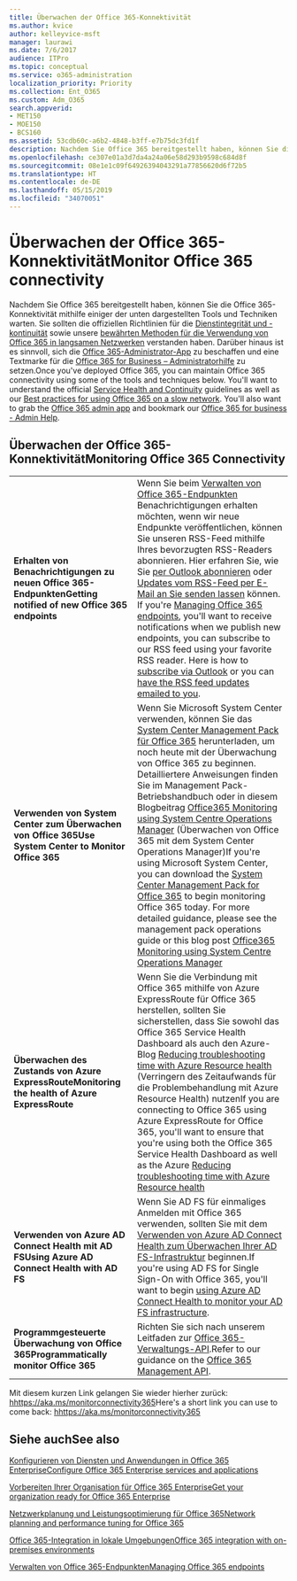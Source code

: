 ```yaml
---
title: Überwachen der Office 365-Konnektivität
ms.author: kvice
author: kelleyvice-msft
manager: laurawi
ms.date: 7/6/2017
audience: ITPro
ms.topic: conceptual
ms.service: o365-administration
localization_priority: Priority
ms.collection: Ent_O365
ms.custom: Adm_O365
search.appverid:
- MET150
- MOE150
- BCS160
ms.assetid: 53cdb60c-a6b2-4848-b3ff-e7b75dc3fd1f
description: Nachdem Sie Office 365 bereitgestellt haben, können Sie die Office 365-Konnektivität mithilfe einiger der unten dargestellten Tools und Techniken warten. Sie sollten die offiziellen Richtlinien für die Dienstintegrität und -kontinuität sowie unsere bewährten Methoden für die Verwendung von Office 365 in langsamen Netzwerken verstanden haben. Darüber hinaus ist es sinnvoll, sich die Office 365-Administrator-App zu beschaffen und eine Textmarke für die Office 365 for Business – Administratorhilfe zu setzen.
ms.openlocfilehash: ce307e01a3d7da4a24a06e58d293b9598c684d8f
ms.sourcegitcommit: 08e1e1c09f64926394043291a77856620d6f72b5
ms.translationtype: HT
ms.contentlocale: de-DE
ms.lasthandoff: 05/15/2019
ms.locfileid: "34070051"
---
```

# <a name="monitor-office-365-connectivity"></a><span data-ttu-id="066a4-105">Überwachen der Office 365-Konnektivität</span><span class="sxs-lookup"><span data-stu-id="066a4-105">Monitor Office 365 connectivity</span></span>

<span data-ttu-id="066a4-p102">Nachdem Sie Office 365 bereitgestellt haben, können Sie die Office 365-Konnektivität mithilfe einiger der unten dargestellten Tools und Techniken warten. Sie sollten die offiziellen Richtlinien für die [Dienstintegrität und -kontinuität](https://technet.microsoft.com/library/office-365-service-health.aspx) sowie unsere [bewährten Methoden für die Verwendung von Office 365 in langsamen Netzwerken](https://support.office.com/article/fd16c8d2-4799-4c39-8fd7-045f06640166) verstanden haben. Darüber hinaus ist es sinnvoll, sich die [Office 365-Administrator-App](https://blogs.office.com/2015/03/13/administer-on-the-go-with-the-updated-office-365-admin-app/) zu beschaffen und eine Textmarke für die [Office 365 for Business – Administratorhilfe](https://support.office.com/article/17d3ff3f-3601-466e-b5a1-482b31cfb791) zu setzen.</span><span class="sxs-lookup"><span data-stu-id="066a4-p102">Once you've deployed Office 365, you can maintain Office 365 connectivity using some of the tools and techniques below. You'll want to understand the official [Service Health and Continuity](https://technet.microsoft.com/library/office-365-service-health.aspx) guidelines as well as our [Best practices for using Office 365 on a slow network](https://support.office.com/article/fd16c8d2-4799-4c39-8fd7-045f06640166). You'll also want to grab the [Office 365 admin app](https://blogs.office.com/2015/03/13/administer-on-the-go-with-the-updated-office-365-admin-app/) and bookmark our [Office 365 for business - Admin Help](https://support.office.com/article/17d3ff3f-3601-466e-b5a1-482b31cfb791).</span></span>
  
## <a name="monitoring-office-365-connectivity"></a><span data-ttu-id="066a4-109">Überwachen der Office 365-Konnektivität</span><span class="sxs-lookup"><span data-stu-id="066a4-109">Monitoring Office 365 Connectivity</span></span>

|||
|:-----|:-----|
|<span data-ttu-id="066a4-110">**Erhalten von Benachrichtigungen zu neuen Office 365-Endpunkten**</span><span class="sxs-lookup"><span data-stu-id="066a4-110">**Getting notified of new Office 365 endpoints**</span></span> <br/> |<span data-ttu-id="066a4-p103">Wenn Sie beim [Verwalten von Office 365-Endpunkten](https://support.office.com/article/99cab9d4-ef59-4207-9f2b-3728eb46bf9a) Benachrichtigungen erhalten möchten, wenn wir neue Endpunkte veröffentlichen, können Sie unseren RSS-Feed mithilfe Ihres bevorzugten RSS-Readers abonnieren. Hier erfahren Sie, wie Sie [per Outlook abonnieren](https://go.microsoft.com/fwlink/p/?LinkId=532416) oder [Updates vom RSS-Feed per E-Mail an Sie senden lassen](https://go.microsoft.com/fwlink/p/?LinkId=532417) können. </span><span class="sxs-lookup"><span data-stu-id="066a4-p103">If you're [Managing Office 365 endpoints](https://support.office.com/article/99cab9d4-ef59-4207-9f2b-3728eb46bf9a), you'll want to receive notifications when we publish new endpoints, you can subscribe to our RSS feed using your favorite RSS reader. Here is how to [subscribe via Outlook](https://go.microsoft.com/fwlink/p/?LinkId=532416) or you can [have the RSS feed updates emailed to you](https://go.microsoft.com/fwlink/p/?LinkId=532417).  </span></span><br/> |
|<span data-ttu-id="066a4-113">**Verwenden von System Center zum Überwachen von Office 365**</span><span class="sxs-lookup"><span data-stu-id="066a4-113">**Use System Center to Monitor Office 365**</span></span> <br/> |<span data-ttu-id="066a4-p104">Wenn Sie Microsoft System Center verwenden, können Sie das [System Center Management Pack für Office 365](https://www.microsoft.com/download/details.aspx?id=43708) herunterladen, um noch heute mit der Überwachung von Office 365 zu beginnen. Detailliertere Anweisungen finden Sie im Management Pack-Betriebshandbuch oder in diesem Blogbeitrag [Office365 Monitoring using System Centre Operations Manager](https://blogs.msdn.com/b/mvpawardprogram/archive/2015/07/08/office365-monitoring-using-system-centre-operations-manager.aspx) (Überwachen von Office 365 mit dem System Center Operations Manager)</span><span class="sxs-lookup"><span data-stu-id="066a4-p104">If you're using Microsoft System Center, you can download the [System Center Management Pack for Office 365](https://www.microsoft.com/download/details.aspx?id=43708) to begin monitoring Office 365 today. For more detailed guidance, please see the management pack operations guide or this blog post [Office365 Monitoring using System Centre Operations Manager](https://blogs.msdn.com/b/mvpawardprogram/archive/2015/07/08/office365-monitoring-using-system-centre-operations-manager.aspx)</span></span> <br/> |
|<span data-ttu-id="066a4-116">**Überwachen des Zustands von Azure ExpressRoute**</span><span class="sxs-lookup"><span data-stu-id="066a4-116">**Monitoring the health of Azure ExpressRoute**</span></span> <br/> |<span data-ttu-id="066a4-117">Wenn Sie die Verbindung mit Office 365 mithilfe von Azure ExpressRoute für Office 365 herstellen, sollten Sie sicherstellen, dass Sie sowohl das Office 365 Service Health Dashboard als auch den Azure-Blog [Reducing troubleshooting time with Azure Resource health](https://azure.microsoft.com/blog/reduce-troubleshooting-time-with-azure-resource-health/) (Verringern des Zeitaufwands für die Problembehandlung mit Azure Resource Health) nutzen</span><span class="sxs-lookup"><span data-stu-id="066a4-117">If you are connecting to Office 365 using Azure ExpressRoute for Office 365, you'll want to ensure that you're using both the Office 365 Service Health Dashboard as well as the Azure [Reducing troubleshooting time with Azure Resource health](https://azure.microsoft.com/blog/reduce-troubleshooting-time-with-azure-resource-health/)</span></span> <br/> |
|<span data-ttu-id="066a4-118">**Verwenden von Azure AD Connect Health mit AD FS**</span><span class="sxs-lookup"><span data-stu-id="066a4-118">**Using Azure AD Connect Health with AD FS**</span></span> <br/> |<span data-ttu-id="066a4-119">Wenn Sie AD FS für einmaliges Anmelden mit Office 365 verwenden, sollten Sie mit dem [Verwenden von Azure AD Connect Health zum Überwachen Ihrer AD FS-Infrastruktur](https://azure.microsoft.com/documentation/articles/active-directory-aadconnect-health-adfs/) beginnen.</span><span class="sxs-lookup"><span data-stu-id="066a4-119">If you're using AD FS for Single Sign-On with Office 365, you'll want to begin [using Azure AD Connect Health to monitor your AD FS infrastructure](https://azure.microsoft.com/documentation/articles/active-directory-aadconnect-health-adfs/).</span></span>  <br/> |
|<span data-ttu-id="066a4-120">**Programmgesteuerte Überwachung von Office 365**</span><span class="sxs-lookup"><span data-stu-id="066a4-120">**Programmatically monitor Office 365**</span></span> <br/> |<span data-ttu-id="066a4-121">Richten Sie sich nach unserem Leitfaden zur [Office 365-Verwaltungs-API](https://docs.microsoft.com/office/office-365-management-api/office-365-management-apis-overview).</span><span class="sxs-lookup"><span data-stu-id="066a4-121">Refer to our guidance on the [Office 365 Management API](https://docs.microsoft.com/office/office-365-management-api/office-365-management-apis-overview).</span></span>  <br/> |

<span data-ttu-id="066a4-122">Mit diesem kurzen Link gelangen Sie wieder hierher zurück: [hhttps://aka.ms/monitorconnectivity365](https://aka.ms/monitorconnectivity365)</span><span class="sxs-lookup"><span data-stu-id="066a4-122">Here's a short link you can use to come back: [hhttps://aka.ms/monitorconnectivity365](https://aka.ms/monitorconnectivity365)</span></span>
  
## <a name="see-also"></a><span data-ttu-id="066a4-123">Siehe auch</span><span class="sxs-lookup"><span data-stu-id="066a4-123">See also</span></span>

[<span data-ttu-id="066a4-124">Konfigurieren von Diensten und Anwendungen in Office 365 Enterprise</span><span class="sxs-lookup"><span data-stu-id="066a4-124">Configure Office 365 Enterprise services and applications</span></span>](configure-services-and-applications.md)
  
[<span data-ttu-id="066a4-125">Vorbereiten Ihrer Organisation für Office 365 Enterprise</span><span class="sxs-lookup"><span data-stu-id="066a4-125">Get your organization ready for Office 365 Enterprise</span></span>](get-your-organization-ready-for-office-365.md)
  
[<span data-ttu-id="066a4-126">Netzwerkplanung und Leistungsoptimierung für Office 365</span><span class="sxs-lookup"><span data-stu-id="066a4-126">Network planning and performance tuning for Office 365</span></span>](network-planning-and-performance.md)
  
[<span data-ttu-id="066a4-127">Office 365-Integration in lokale Umgebungen</span><span class="sxs-lookup"><span data-stu-id="066a4-127">Office 365 integration with on-premises environments</span></span>](office-365-integration.md)
  
[<span data-ttu-id="066a4-128">Verwalten von Office 365-Endpunkten</span><span class="sxs-lookup"><span data-stu-id="066a4-128">Managing Office 365 endpoints</span></span>](https://support.office.com/article/99cab9d4-ef59-4207-9f2b-3728eb46bf9a)
